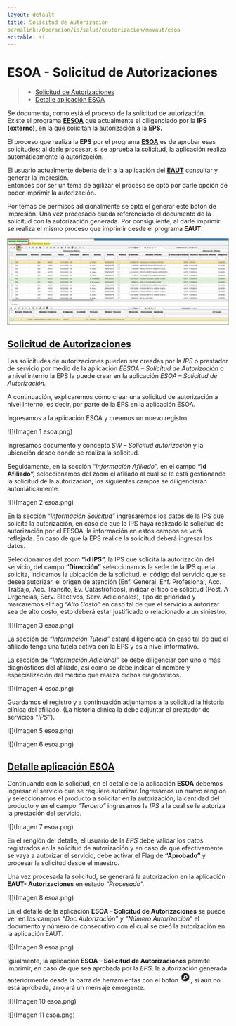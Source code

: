 ```yaml
---
layout: default
title: Solicitud de Autorización
permalink:/Operacion/is/salud/eautorizacion/movaut/esoa
editable: si
---
```



# ESOA - Solicitud de Autorizaciones


>+ [Solicitud de Autorizaciones](http://docs.oasiscom.com/Operacion/is/salud/eautorizacion/movaut/esoa#solicitud-de-autorizaciones)
>+ [Detalle aplicación ESOA](http://docs.oasiscom.com/Operacion/is/salud/eautorizacion/movaut/esoa#detalle-aplicación-esoa)


Se documenta, como está el proceso de la solicitud de autorización.  
Existe el programa [**EESOA**]() que actualmente el diligenciado por la **IPS (externo)**, en la que solicitan la autorización a la **EPS.**  

El proceso que realiza la **EPS** por el programa [**ESOA**](http://docs.oasiscom.com/Operacion/is/salud/eautorizacion/movaut/esoa#solicitud-de-autorizaciones) es de aprobar esas solicitudes; al darle procesar, si se aprueba la solicitud, la aplicación realiza automáticamente la autorización.  

El usuario actualmente debería de ir a la aplicación del [**EAUT**]() consultar y generar la impresión.  
Entonces por ser un tema de agilizar el proceso se optó por darle opción de poder imprimir la autorización.

Por temas de permisos adicionalmente se optó el generar este botón de impresión.
Una vez procesado queda referenciado el documento de la solicitud con la autorización generada.
Por consiguiente, al darle imprimir se realiza el mismo proceso que imprimir desde el programa **EAUT.**  

![](esoa1.png) 

## [Solicitud de Autorizaciones](http://docs.oasiscom.com/Operacion/is/salud/eautorizacion/movaut/esoa#solicitud-de-autorizaciones)

Las solicitudes de autorizaciones pueden ser creadas por la *IPS* o prestador de servicio por medio de la aplicación *EESOA – Solicitud de Autorización* o a nivel interno la EPS la puede crear en la aplicación *ESOA – Solicitud de Autorización.*

A continuación, explicaremos cómo crear una solicitud de autorización a nivel interno, es decir, por parte de la EPS en la aplicación ESOA.

Ingresamos a la aplicación ESOA y creamos un nuevo registro.

![](Imagen 1 esoa.png) 

Ingresamos documento y concepto *SW – Solicitud autorización* y la ubicación desde donde se realiza la solicitud.

Seguidamente, en la sección *“Información Afiliado”,* en el campo **“Id Afiliado”,** seleccionamos del zoom el afiliado al cual se le está gestionando la solicitud de la autorización, los siguientes campos se diligenciarán automáticamente.

![](Imagen 2 esoa.png) 

En la sección *“Información Solicitud”* ingresaremos los datos de la IPS que solicita la autorización, en caso de que la IPS haya realizado la solicitud de autorización por el EESOA, la información en estos campos se verá reflejada. En caso de que la EPS realice la solicitud deberá ingresar los datos.

Seleccionamos del zoom **“Id IPS”,** la IPS que solicita la autorización del servicio, del campo **“Dirección”** seleccionamos la sede de la IPS que la solicita, indicamos la ubicación de la solicitud, el código del servicio que se desea autorizar, el origen de atención (Enf. General, Enf. Profesional, Acc. Trabajo, Acc. Tránsito, Ev. Catastróficos), indicar el tipo de solicitud (Post. A Urgencias, Serv. Electivos, Serv. Adicionales), tipo de prioridad y marcaremos el flag *“Alto Costo”* en caso tal de que el servicio a autorizar sea de alto costo, esto deberá estar justificado o relacionado a un siniestro.

![](Imagen 3 esoa.png) 

La sección de *“Información Tutela”* estará diligenciada en caso tal de que el afiliado tenga una tutela activa con la EPS y es a nivel informativo.

La sección de *“Información Adicional”* se debe diligenciar con uno o más diagnósticos del afiliado, así como se debe indicar el nombre y especialización del médico que realiza dichos diagnósticos.

![](Imagen 4 esoa.png) 

Guardamos el registro y a continuación adjuntamos a la solicitud la historia clínica del afiliado. (La historia clínica la debe adjuntar el prestador de servicios *“IPS”*).

![](Imagen 5 esoa.png) 

![](Imagen 6 esoa.png) 

## [Detalle aplicación ESOA](http://docs.oasiscom.com/Operacion/is/salud/eautorizacion/movaut/esoa#detalle-aplicación-esoa)

Continuando con la solicitud, en el detalle de la aplicación **ESOA** debemos ingresar el servicio que se requiere autorizar. Ingresamos un nuevo renglón y seleccionamos el producto a solicitar en la autorización, la cantidad del producto y en el campo *“Tercero”* ingresamos la *IPS* a la cual se le autoriza la prestación del servicio.

![](Imagen 7 esoa.png) 

En el renglón del detalle, el usuario de la *EPS* debe validar los datos registrados en la solicitud de autorización y en caso de que efectivamente se vaya a autorizar el servicio, debe activar el Flag de **“Aprobado”** y procesar la solicitud desde el maestro.

Una vez procesada la solicitud, se generará la autorización en la aplicación **EAUT- Autorizaciones** en estado *“Procesado”.*

![](Imagen 8 esoa.png) 

En el detalle de la aplicación **ESOA – Solicitud de Autorizaciones** se puede ver en los campos *“Doc Autorización” y “Número Autorización”* el documento y número de consecutivo con el cual se creó la autorización en la aplicación EAUT. 

![](Imagen 9 esoa.png) 

Igualmente, la aplicación **ESOA – Solicitud de Autorizaciones** permite imprimir, en caso de que sea aprobada por la *EPS,* la autorización generada anteriormente desde la barra de herramientas con el botón ![](lupa.png), si aún no está aprobada, arrojará un mensaje emergente.

![](Imagen 10 esoa.png) 

![](Imagen 11 esoa.png) 























